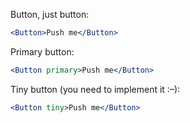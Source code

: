 Button, just button:

```jsx
<Button>Push me</Button>
```

Primary button:

```jsx
<Button primary>Push me</Button>
```

Tiny button (you need to implement it :–):

```jsx
<Button tiny>Push me</Button>
```
